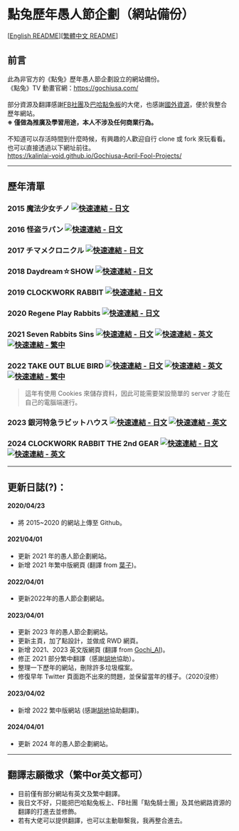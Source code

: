 # 點兔歷年愚人節企劃（網站備份）

[[English README](README.md)][[繁體中文 README](README_zh-tw.md)]

## 前言
此為非官方的《點兔》歷年愚人節企劃設立的網站備份。<br>
《點兔》TV 動畫官網：https://gochiusa.com/<br>
<br>
部分資源及翻譯感謝[FB社團](https://www.facebook.com/groups/1473402019387376)及[巴哈點兔板](https://forum.gamer.com.tw/A.php?bsn=45294)的大佬，也感謝[國外資源](https://gochiusa.fandom.com/wiki/Official_April_Fool%27s_Projects)，便於我整合歷年網站。<br>
<b> ※ 僅做為推廣及學習用途，本人不涉及任何商業行為。 </b>
<br><br>
不知道可以存活時間到什麼時候，有興趣的人歡迎自行 clone 或 fork 來玩看看。也可以直接透過以下網址前往。<br>
https://kalinlai-void.github.io/Gochiusa-April-Fool-Projects/<br>

---
## 歷年清單

### 2015 魔法少女チノ [![快速連結 - 日文](https://img.shields.io/badge/快速連結-日文-blue)](https://kalinlai-void.github.io/Gochiusa-April-Fool-Projects/gochiusa2015/gochiusa.com/af/index.html)

### 2016 怪盗ラパン [![快速連結 - 日文](https://img.shields.io/badge/快速連結-日文-blue)](https://kalinlai-void.github.io/Gochiusa-April-Fool-Projects/gochiusa2016/gochiusa.com/af/index.html)

### 2017 チマメクロニクル [![快速連結 - 日文](https://img.shields.io/badge/快速連結-日文-blue)](https://kalinlai-void.github.io/Gochiusa-April-Fool-Projects/gochiusa2017/gochiusa.com/af/index.html) 

### 2018 Daydream☆SHOW [![快速連結 - 日文](https://img.shields.io/badge/快速連結-日文-blue)](https://kalinlai-void.github.io/Gochiusa-April-Fool-Projects/gochiusa2018/gochiusa.com/af/index.html)

### 2019 CLOCKWORK RABBIT [![快速連結 - 日文](https://img.shields.io/badge/快速連結-日文-blue)](https://kalinlai-void.github.io/Gochiusa-April-Fool-Projects/gochiusa2019/gochiusa.com/index.html)

### 2020 Regene Play Rabbits [![快速連結 - 日文](https://img.shields.io/badge/快速連結-日文-blue)](https://kalinlai-void.github.io/Gochiusa-April-Fool-Projects/gochiusa2020/gochiusa.com/af/index.html)

### 2021 Seven Rabbits Sins [![快速連結 - 日文](https://img.shields.io/badge/快速連結-日文-blue)](https://kalinlai-void.github.io/Gochiusa-April-Fool-Projects/gochiusa2021/gochiusa.com/af/index.html) [![快速連結 - 英文](https://img.shields.io/badge/快速連結-英文-ff69b4)](https://kalinlai-void.github.io/Gochiusa-April-Fool-Projects/gochiusa2021/gochiusa.com/af/index-en.html)  [![快速連結 - 繁中](https://img.shields.io/badge/快速連結-繁中-active)](https://kalinlai-void.github.io/Gochiusa-April-Fool-Projects/gochiusa2021/gochiusa.com/af/index-zh-tw.html)

### 2022 TAKE OUT BLUE BIRD [![快速連結 - 日文](https://img.shields.io/badge/快速連結-日文-blue)](https://kalinlai-void.github.io/Gochiusa-April-Fool-Projects/gochiusa2022/gochiusa.com/af/index.html) [![快速連結 - 英文](https://img.shields.io/badge/快速連結-英文-ff69b4)](https://kalinlai-void.github.io/Gochiusa-April-Fool-Projects/gochiusa2022/gochiusa.com/af/index-en.html) [![快速連結 - 繁中](https://img.shields.io/badge/快速連結-繁中-active)](https://kalinlai-void.github.io/Gochiusa-April-Fool-Projects/gochiusa2022/gochiusa.com/af/index-zh-tw.html)
> 這年有使用 Cookies 來儲存資料，因此可能需要架設簡單的 server 才能在自己的電腦端運行。

### 2023 銀河特急ラビットハウス [![快速連結 - 日文](https://img.shields.io/badge/快速連結-日文-blue)](https://kalinlai-void.github.io/Gochiusa-April-Fool-Projects/gochiusa2023/gochiusa.com/af/index.html) [![快速連結 - 英文](https://img.shields.io/badge/快速連結-英文-ff69b4)](https://kalinlai-void.github.io/Gochiusa-April-Fool-Projects/gochiusa2023/gochiusa.com/af/index-en.html)

### 2024 CLOCKWORK RABBIT THE 2nd GEAR [![快速連結 - 日文](https://img.shields.io/badge/快速連結-日文-blue)](https://kalinlai-void.github.io/Gochiusa-April-Fool-Projects/gochiusa2024/gochiusa.com/af/index.html)  [![快速連結 - 英文](https://img.shields.io/badge/快速連結-英文-ff69b4)](https://kalinlai-void.github.io/Gochiusa-April-Fool-Projects/gochiusa2024/gochiusa.com/af/index-en.html) 

---
## 更新日誌(?)：
#### 2020/04/23
- 將 2015~2020 的網站上傳至 Github。
#### 2021/04/01
- 更新 2021 年的愚人節企劃網站。
- 新增 2021 年繁中版網頁 (翻譯 from [葉子](https://drive.google.com/drive/folders/18wBTug8KaPq2TH4SVcePVXZ9SBg5YlVJ?fbclid=IwAR0wG9G2LLAaM3O3X6wLgpqxfR-LARqohXf2t21X1LPas6RZiO9LAfvH1Ac))。
#### 2022/04/01
- 更新2022年的愚人節企劃網站。
#### 2023/04/01
- 更新 2023 年的愚人節企劃網站。
- 更新主頁，加了點設計，並做成 RWD 網頁。
- 新增 2021、2023 英文版網頁 (翻譯 from [Gochi_AI](https://github.com/gochiAI))。
- 修正 2021 部分繁中翻譯（感謝[胡地](https://home.gamer.com.tw/homeindex.php?owner=eten851229)協助）。
- 整理一下歷年的網站，刪除許多垃圾檔案。
- 修復早年 Twitter 頁面跑不出來的問題，並保留當年的樣子。（2020沒修）
#### 2023/04/02
- 新增 2022 繁中版網站 (感謝[胡地](https://home.gamer.com.tw/homeindex.php?owner=eten851229)協助翻譯)。
#### 2024/04/01
- 更新 2024 年的愚人節企劃網站。

---
## 翻譯志願徵求（繁中or英文都可）
- 目前僅有部分網站有英文及繁中翻譯。
- 我日文不好，只能把巴哈點兔板上、FB社團「點兔騎士團」及其他網路資源的翻譯的打進去並修飾。
- 若有大佬可以提供翻譯，也可以主動聯繫我，我再整合進去。
